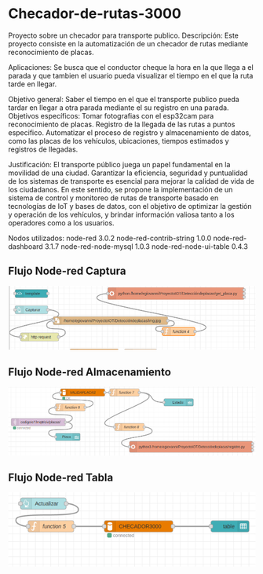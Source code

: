 # Checador-de-rutas-3000
Proyecto sobre un checador para transporte publico.
Descripción:	Este proyecto consiste en la automatización de un checador de rutas mediante reconocimiento de placas.

Aplicaciones:	Se busca que el conductor cheque la hora en la que llega a el parada y que tambien el usuario pueda visualizar el tiempo en el que la ruta tarde en llegar.

Objetivo general:	Saber el tiempo en el que el transporte publico pueda tardar en llegar a otra parada mediante el su registro en una parada.
Objetivos específicos:	Tomar fotografias con el esp32cam para reconocimiento de placas.	Registro de la llegada de las rutas a puntos especifico. Automatizar el proceso de registro y almacenamiento de datos, como las placas de los vehículos, ubicaciones, tiempos estimados y registros de llegadas.

Justificación:	El transporte público juega un papel fundamental en la movilidad de una ciudad. Garantizar la eficiencia, seguridad y puntualidad de los sistemas de transporte es esencial para mejorar la calidad de vida de los ciudadanos. En este sentido, se propone la implementación de un sistema de control y monitoreo de rutas de transporte basado en tecnologías de IoT y bases de datos, con el objetivo de optimizar la gestión y operación de los vehículos, y brindar información valiosa tanto a los operadores como a los usuarios.

Nodos utilizados:
node-red
3.0.2
node-red-contrib-string
1.0.0
node-red-dashboard
3.1.7
node-red-node-mysql
1.0.3
node-red-node-ui-table
0.4.3

## Flujo Node-red Captura
<img src="https://github.com/EberGiovanni/Checador-de-rutas-3000/blob/main/Imagenes/Flujo-Captura.png?raw=true">

## Flujo Node-red Almacenamiento
<img src="https://github.com/EberGiovanni/Checador-de-rutas-3000/blob/main/Imagenes/Flujo-Almacenamiento.png?raw=true">

## Flujo Node-red Tabla
<img src="https://github.com/EberGiovanni/Checador-de-rutas-3000/blob/main/Imagenes/Flujo-Tabla.png?raw=true">





